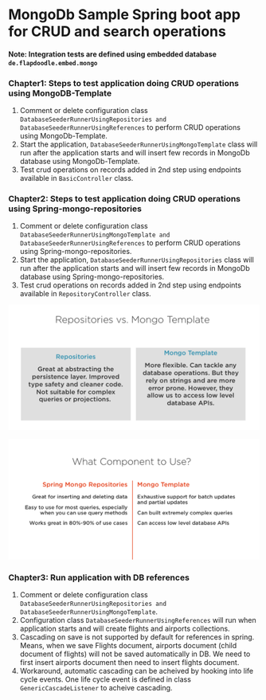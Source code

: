 # MongoDb Sample Spring boot app for CRUD and search operations

#### Note: Integration tests are defined using embedded database ```de.flapdoodle.embed.mongo```

### Chapter1: Steps to test application doing CRUD operations using MongoDB-Template
1. Comment or delete configuration class ```DatabaseSeederRunnerUsingRepositories and DatabaseSeederRunnerUsingReferences``` to perform CRUD operations using MongoDb-Template.
2. Start the application, ```DatabaseSeederRunnerUsingMongoTemplate``` class will run after the application starts and will insert few records in MongoDb database using MongoDb-Template.
3. Test crud operations on records added in 2nd step using endpoints available in ```BasicController``` class.

### Chapter2: Steps to test application doing CRUD operations using Spring-mongo-repositories
1. Comment or delete configuration class ```DatabaseSeederRunnerUsingMongoTemplate and DatabaseSeederRunnerUsingReferences``` to perform CRUD operations using Spring-mongo-repositories.
2. Start the application, ```DatabaseSeederRunnerUsingRepositories``` class will run after the application starts and will insert few records in MongoDb database using Spring-mongo-repositories.
3. Test crud operations on records added in 2nd step using endpoints available in ```RepositoryController``` class.

![difference](images/difference.png)

![what_component_to_use](images/what_component_to_use.png)

### Chapter3: Run application with DB references
1. Comment or delete configuration class ```DatabaseSeederRunnerUsingRepositories and DatabaseSeederRunnerUsingMongoTemplate```.
2. Configuration class ```DatabaseSeederRunnerUsingReferences``` will run when application starts and will create flights and airports collections.
3. Cascading on save is not supported by default for references in spring. Means, when we save Flights document, airports document (child document of flights) will not be saved automatically in DB. We need to first insert airports document then need to insert flights document.
4. Workaround, automatic cascading can be acheived by hooking into life cycle events. One life cycle event is defined in class ```GenericCascadeListener``` to acheive cascading.
